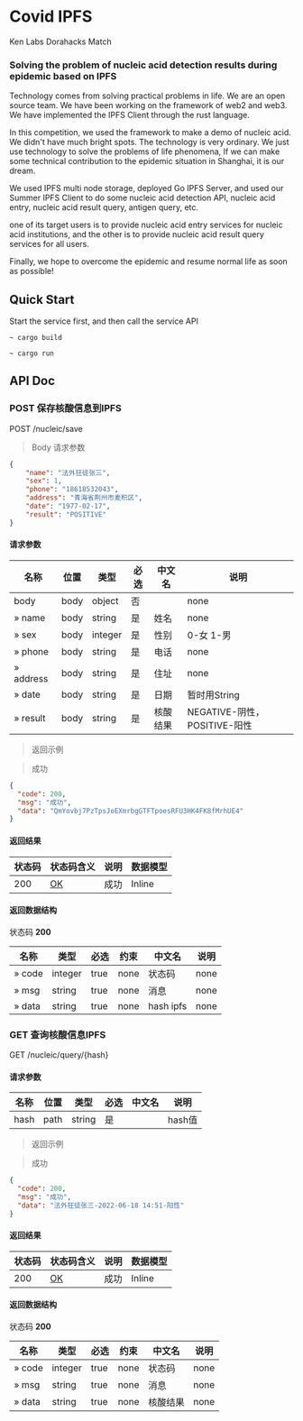 # Covid IPFS
Ken Labs Dorahacks Match

### Solving the problem of nucleic acid detection results during epidemic based on IPFS

Technology comes from solving practical problems in life. We are an open source team. We have been working on the framework of web2 and web3. 
We have implemented the IPFS Client through the rust language. 

In this competition, we used the framework to make a demo of nucleic acid. We didn't have much bright spots. The technology is very ordinary. We just use technology to solve the problems of life phenomena, If we can make some technical contribution to the epidemic situation in Shanghai, it is our dream.

We used IPFS multi node storage, deployed Go IPFS Server, and used our Summer IPFS Client to do some nucleic acid detection API, nucleic acid entry, nucleic acid result query, antigen query, etc. 

one of its target users is to provide nucleic acid entry services for nucleic acid institutions, and the other is to provide nucleic acid result query services for all users.

Finally, we hope to overcome the epidemic and resume normal life as soon as possible!

## Quick Start

Start the service first, and then call the service API

```Shell
~ cargo build

~ cargo run
```
## API Doc

### POST 保存核酸信息到IPFS

POST /nucleic/save

> Body 请求参数

```json
{
    "name": "法外狂徒张三",
    "sex": 1,
    "phone": "18618532043",
    "address": "青海省荆州市麦积区",
    "date": "1977-02-17",
    "result": "POSITIVE"
}
```

#### 请求参数

|名称|位置|类型|必选|中文名|说明|
|---|---|---|---|---|---|
|body|body|object| 否 ||none|
|» name|body|string| 是 | 姓名|none|
|» sex|body|integer| 是 | 性别|0-女 1-男|
|» phone|body|string| 是 | 电话|none|
|» address|body|string| 是 | 住址|none|
|» date|body|string| 是 | 日期|暂时用String|
|» result|body|string| 是 | 核酸结果|NEGATIVE-阴性，POSITIVE-阳性|

> 返回示例

> 成功

```json
{
  "code": 200,
  "msg": "成功",
  "data": "QmYovbj7PzTpsJoEXmrbgGTFTpoesRFU3HK4FK8fMrhUE4"
}
```

#### 返回结果

|状态码|状态码含义|说明|数据模型|
|---|---|---|---|
|200|[OK](https://tools.ietf.org/html/rfc7231#section-6.3.1)|成功|Inline|

#### 返回数据结构

状态码 **200**

|名称|类型|必选|约束|中文名|说明|
|---|---|---|---|---|---|
|» code|integer|true|none|状态码|none|
|» msg|string|true|none|消息|none|
|» data|string|true|none|hash ipfs|none|

### GET 查询核酸信息IPFS

GET /nucleic/query/{hash}

#### 请求参数

|名称|位置|类型|必选|中文名|说明|
|---|---|---|---|---|---|
|hash|path|string| 是 ||hash值|

> 返回示例

> 成功

```json
{
  "code": 200,
  "msg": "成功",
  "data": "法外狂徒张三-2022-06-18 14:51-阳性"
}
```

#### 返回结果

|状态码|状态码含义|说明|数据模型|
|---|---|---|---|
|200|[OK](https://tools.ietf.org/html/rfc7231#section-6.3.1)|成功|Inline|

#### 返回数据结构

状态码 **200**

|名称|类型|必选|约束|中文名|说明|
|---|---|---|---|---|---|
|» code|integer|true|none|状态码|none|
|» msg|string|true|none|消息|none|
|» data|string|true|none|核酸结果|none|
